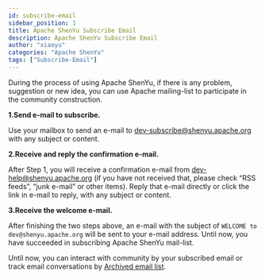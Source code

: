 ```yaml
---
id: subscribe-email
sidebar_position: 1
title: Apache ShenYu Subscribe Email
description: Apache ShenYu Subscribe Email
author: "xiaoyu"
categories: "Apache ShenYu"
tags: ["Subscribe-Email"]
---
```


During the process of using Apache ShenYu, if there is any problem, suggestion or new idea, you can use Apache mailing-list to participate in the community construction.

**1.Send e-mail to subscribe.** 

Use your mailbox to send an e-mail to [dev-subscribe@shenyu.apache.org](mailto:dev-subscribe@shenyu.apache.org) with any subject or content.

**2.Receive and reply the confirmation e-mail.**

After Step 1, you will receive a confirmation e-mail from [dev-help@shenyu.apache.org](mailto:dev-help@shenyu.apache.org) (if you have not received that, please check “RSS feeds”, “junk e-mail” or other items). Reply that e-mail directly or click the link in e-mail to reply, with any subject or content.

**3.Receive the welcome e-mail.**

After finishing the two steps above, an e-mail with the subject of `WELCOME to dev@shenyu.apache.org` will be sent to your e-mail address. Until now, you have succeeded in subscribing Apache ShenYu mail-list.

Until now, you can interact with community by your subscribed email or track email conversations by [Archived email list](https://lists.apache.org/list.html?dev@shenyu.apache.org).
